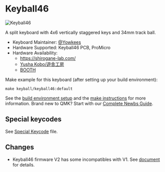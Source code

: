 # Keyball46

![Keyball46](https://raw.githubusercontent.com/Yowkees/keyball/f24aaa449eee3eb635794630aac0181600e94af0/keyball46/doc/rev1/images/yw001.jpg)

A split keyboard with 4x6 vertically staggered keys and 34mm track ball.

* Keyboard Maintainer: [@Yowkees](https://twitter.com/Yowkees)
* Hardware Supported: Keyball46 PCB, ProMicro
* Hardware Availability:
  * <https://shirogane-lab.com/>
  * [Yusha Kobo/遊舎工房](https://shop.yushakobo.jp/products/consign_keyball46)
  * [BOOTH](https://yowkees.booth.pm/)

Make example for this keyboard (after setting up your build environment):

    make keyball/keyball46:default

See the [build environment setup](https://docs.qmk.fm/#/getting_started_build_tools) and the [make instructions](https://docs.qmk.fm/#/getting_started_make_guide) for more information. Brand new to QMK? Start with our [Complete Newbs Guide](https://docs.qmk.fm/#/newbs).

## Special keycodes

See [Special Keycode](../lib/keyball/keycodes.md) file.

## Changes

* Keyball46 firmware V2 has some incompatibles with V1. See [document](./docs/diff_from_v1.md) for details.
